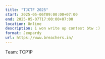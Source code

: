 ```yaml
---
title: "TJCTF 2025"
start: 2025-05-06T09:00:00+07:00
end: 2025-05-07T17:00:00+07:00
location: Online
description: i won write up contest btw :)
format: Jeopardy
url: https://www.breachers.in/
---
```

Team: TCP1P
